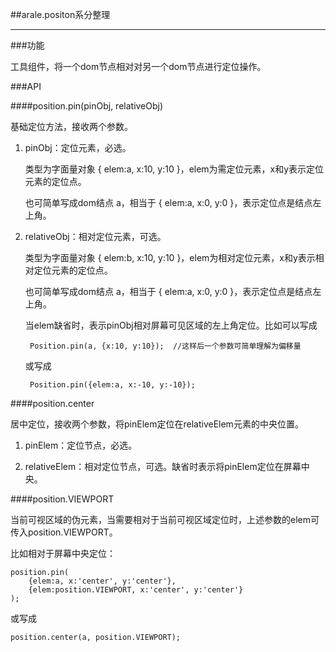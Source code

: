 ##arale.positon系分整理
* * *

###功能

工具组件，将一个dom节点相对对另一个dom节点进行定位操作。

###API

####position.pin(pinObj, relativeObj)

基础定位方法，接收两个参数。

1. pinObj：定位元素，必选。

	类型为字面量对象 { elem:a, x:10, y:10 }，elem为需定位元素，x和y表示定位元素的定位点。
	
	也可简单写成dom结点 a，相当于 { elem:a, x:0, y:0 }，表示定位点是结点左上角。
	
2. relativeObj：相对定位元素，可选。

	类型为字面量对象 { elem:b, x:10, y:10 }，elem为相对定位元素，x和y表示相对定位元素的定位点。
	
	也可简单写成dom结点 a，相当于 { elem:a, x:0, y:0 }，表示定位点是结点左上角。
	
	当elem缺省时，表示pinObj相对屏幕可见区域的左上角定位。比如可以写成
		
		Position.pin(a, {x:10, y:10});	//这样后一个参数可简单理解为偏移量
		
	或写成
		
		Position.pin({elem:a, x:-10, y:-10});

####position.center

居中定位，接收两个参数，将pinElem定位在relativeElem元素的中央位置。

1. pinElem：定位节点，必选。

2. relativeElem：相对定位节点，可选。缺省时表示将pinElem定位在屏幕中央。

####position.VIEWPORT

当前可视区域的伪元素，当需要相对于当前可视区域定位时，上述参数的elem可传入position.VIEWPORT。

比如相对于屏幕中央定位：

	position.pin(
		{elem:a, x:'center', y:'center'}, 
		{elem:position.VIEWPORT, x:'center', y:'center'}
	);

或写成

	position.center(a, position.VIEWPORT);

